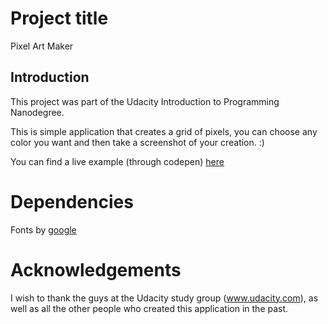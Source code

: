 # Project title

Pixel Art Maker

## Introduction

This project was part of the Udacity Introduction to Programming Nanodegree.

This is simple application that creates a grid of pixels, you can choose any color you want
and then take a screenshot of your creation. :)

You can find a live example (through codepen) [here](https://codepen.io/manuel-martinez-dev/full/QzPQRa)

# Dependencies

Fonts by [google](https://fonts.google.com/)

# Acknowledgements

I wish to thank the guys at the Udacity study group (www.udacity.com), as well as all the other people who created this application in the past.
